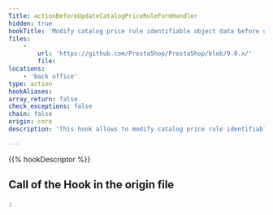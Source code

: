 ```yaml
---
Title: actionBeforeUpdateCatalogPriceRuleFormHandler
hidden: true
hookTitle: 'Modify catalog price rule identifiable object data before updating it'
files:
    -
        url: 'https://github.com/PrestaShop/PrestaShop/blob/9.0.x/'
        file: 
locations:
    - 'back office'
type: action
hookAliases: 
array_return: false
check_exceptions: false
chain: false
origin: core
description: 'This hook allows to modify catalog price rule identifiable object forms data before it was updated'

---
```


{{% hookDescriptor %}}

## Call of the Hook in the origin file

```php
;
```
